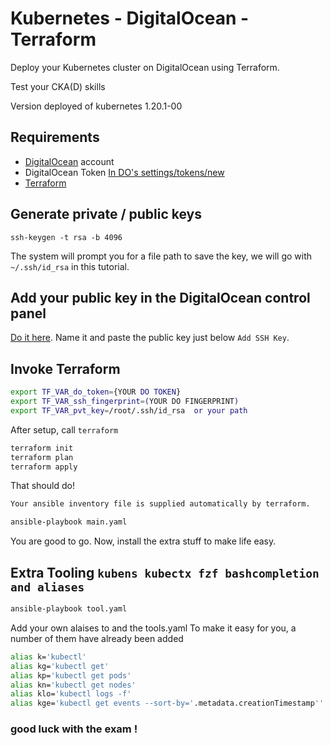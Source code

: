 # Kubernetes - DigitalOcean - Terraform

Deploy your Kubernetes cluster on DigitalOcean using Terraform.

Test your CKA(D) skills

Version deployed of kubernetes 1.20.1-00

## Requirements

* [DigitalOcean](https://www.digitalocean.com/) account
* DigitalOcean Token [In DO's settings/tokens/new](https://cloud.digitalocean.com/settings/tokens/new)
* [Terraform](https://www.terraform.io/)


## Generate private / public keys

```
ssh-keygen -t rsa -b 4096
```

The system will prompt you for a file path to save the key, we will go with `~/.ssh/id_rsa` in this tutorial.

## Add your public key in the DigitalOcean control panel

[Do it here](https://cloud.digitalocean.com/settings/security). Name it and paste the public key just below `Add SSH Key`.


## Invoke Terraform


```bash
export TF_VAR_do_token={YOUR DO TOKEN}
export TF_VAR_ssh_fingerprint=(YOUR DO FINGERPRINT)
export TF_VAR_pvt_key=/root/.ssh/id_rsa  or your path
```

After setup, call `terraform`

```bash
terraform init
terraform plan
terraform apply
```

That should do! 

```bash
Your ansible inventory file is supplied automatically by terraform.

ansible-playbook main.yaml
```

You are good to go. Now, install the extra stuff to make life easy.

## Extra Tooling `kubens kubectx fzf bashcompletion and aliases`
```bash
ansible-playbook tool.yaml
```
Add your own alaises to and the tools.yaml
To make it easy for you, a number of them have already been added
```bash
alias k='kubectl'
alias kg='kubectl get'
alias kp='kubectl get pods'
alias kn='kubectl get nodes'
alias klo='kubectl logs -f'
alias kge='kubectl get events --sort-by='.metadata.creationTimestamp''
```

### good luck with the exam !



